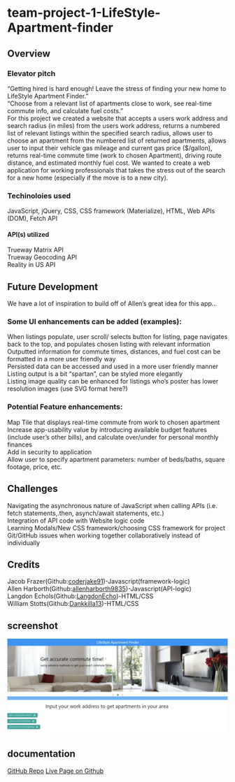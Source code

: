 # team-project-1-LifeStyle-Apartment-finder
## Overview
### Elevator pitch
“Getting hired is hard enough! Leave the stress of finding your new home to LifeStyle Apartment Finder.”    
“Choose from a relevant list of apartments close to work, see real-time commute info, and calculate fuel costs.”    
For this project we created a website that accepts a users work address and search radius (in miles) from the users work address, returns a numbered list of relevant listings within the specified search radius, allows user to choose an apartment from the numbered list of returned apartments, allows user to input their vehicle gas mileage and current gas price ($/gallon), returns real-time commute time (work to chosen Apartment), driving route distance, and estimated monthly fuel cost. We wanted to create a web application for working professionals that takes the stress out of the search for a new home (especially if the move is to a new city).    
### Techinoloies used
JavaScript, jQuery, CSS, CSS framework (Materialize), HTML, Web APIs (DOM), Fetch API  
#### API(s) utilized
Trueway Matrix API  
Trueway Geocoding API  
Reality in US API  

## Future Development
We have a lot of inspiration to build off of Allen’s great idea for this app...
### Some UI enhancements can be added (examples):
When listings populate, user scroll/ selects button for listing, page navigates back to the top, and populates chosen listing with relevant information  
Outputted information for commute times, distances, and fuel cost can be formatted in a more user friendly way  
Persisted data can be accessed and used in a more user friendly manner  
Listing output is a bit “spartan”, can be styled more elegantly  
Listing image quality can be enhanced for listings who’s poster has lower resolution images (use SVG format here?)  
### Potential Feature enhancements:
Map Tile that displays real-time commute from work to chosen apartment  
Increase app-usability value by introducing available budget features (include user’s other bills), and calculate over/under for personal monthly finances  
Add in security to application  
Allow user to specify apartment parameters: number of beds/baths, square footage, price, etc.    

## Challenges
Navigating the asynchronous nature of JavaScript when calling APIs (i.e. fetch statements,.then, asynch/await statements, etc.)  
Integration of API code with Website logic code  
Learning Modals/New CSS framework/choosing CSS framework for project  
Git/GitHub  issues when working together collaboratively instead of individually    

## Credits
Jacob Frazer\(Github:[coderjake91](github.com/coderjake91)\)-Javascript(framework-logic)  
Allen Harborth\(Github:[allenharborth9835](github.com/allenharborth9835)\)-Javascript(API-logic)  
Langdon Echols\(Github:[LangdonEcho](github.com/LangdonEcho)\)-HTML/CSS  
William Stotts\(Github:[Dankkilla13](github.com/Dankkilla13)\)-HTML/CSS  

## screenshot
![App Screenshot](./assets/images/LifeStyleApartmentFinder.JPG)
## documentation
[GitHub Repo](https://github.com/allenharborth9835/team-project-1)
[Live Page on Github](https://allenharborth9835.github.io/Lifestyle-Apartment-Finder/)
